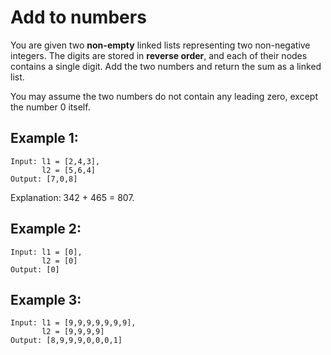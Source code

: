 # **Add to numbers**

You are given two **non-empty** linked lists representing two non-negative integers. The digits are stored in **reverse order**, and each of their nodes contains a single digit. Add the two numbers and return the sum as a linked list.

You may assume the two numbers do not contain any leading zero, except the number 0 itself.

## **Example 1:**

```
Input: l1 = [2,4,3],
       l2 = [5,6,4]
Output: [7,0,8]
```

Explanation: 342 + 465 = 807.

## **Example 2:**

```
Input: l1 = [0],
       l2 = [0]
Output: [0]
```

## **Example 3:**

```
Input: l1 = [9,9,9,9,9,9,9],
       l2 = [9,9,9,9]
Output: [8,9,9,9,0,0,0,1]
```
